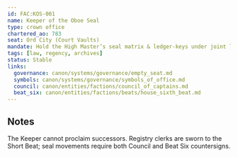 ```yaml
---
id: FAC:KOS-001
name: Keeper of the Oboe Seal
type: crown office
chartered_ao: 783
seat: Ord City (Court Vaults)
mandate: Hold the High Master’s seal matrix & ledger-keys under joint lock (Council + Beat Six); certify absence; register interim acts; sequester tainted seals; yield the seal to the newly proclaimed High Master.
tags: [law, regency, archives]
status: Stable
links:
  governance: canon/systems/governance/empty_seat.md
  symbols: canon/systems/governance/symbols_of_office.md
  council: canon/entities/factions/council_of_captains.md
  beat_six: canon/entities/factions/beats/house_sixth_beat.md
---
```

## Notes
The Keeper cannot proclaim successors. Registry clerks are sworn to the Short Beat; seal movements require both Council and Beat Six countersigns.
